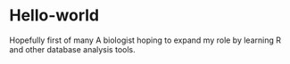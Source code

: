 # Hello-world
Hopefully first of many
A biologist hoping to expand my role by learning R and other database analysis tools.
